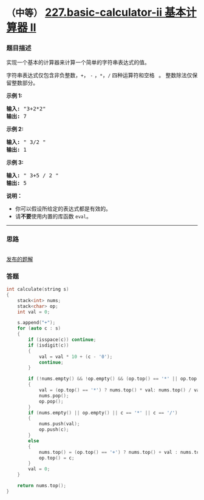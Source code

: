 # `（中等）` [227.basic-calculator-ii 基本计算器 II](https://leetcode-cn.com/problems/basic-calculator-ii/)

### 题目描述
<p>实现一个基本的计算器来计算一个简单的字符串表达式的值。</p>

<p>字符串表达式仅包含非负整数，<code>+</code>， <code>-</code> ，<code>*</code>，<code>/</code> 四种运算符和空格&nbsp;<code>&nbsp;</code>。 整数除法仅保留整数部分。</p>

<p><strong>示例&nbsp;1:</strong></p>

<pre><strong>输入: </strong>"3+2*2"
<strong>输出:</strong> 7
</pre>

<p><strong>示例 2:</strong></p>

<pre><strong>输入:</strong> " 3/2 "
<strong>输出:</strong> 1</pre>

<p><strong>示例 3:</strong></p>

<pre><strong>输入:</strong> " 3+5 / 2 "
<strong>输出:</strong> 5
</pre>

<p><strong>说明：</strong></p>

<ul>
	<li>你可以假设所给定的表达式都是有效的。</li>
	<li>请<strong>不要</strong>使用内置的库函数 <code>eval</code>。</li>
</ul>


---
### 思路
```
```

[发布的题解](https://leetcode-cn.com/problems/basic-calculator-ii/solution/227-by-ikaruga/)

### 答题
``` C++
int calculate(string s)
{
	stack<int> nums;
	stack<char> op;
	int val = 0;

	s.append("+");
	for (auto c : s)
	{
		if (isspace(c)) continue;
		if (isdigit(c))
		{
			val = val * 10 + (c - '0');
			continue;
		}

		if (!nums.empty() && !op.empty() && (op.top() == '*' || op.top() == '/'))
		{
			val = (op.top() == '*') ? nums.top() * val: nums.top() / val;
			nums.pop();
			op.pop();
		}
		if (nums.empty() || op.empty() || c == '*' || c == '/')
		{
			nums.push(val);
			op.push(c);
		}
		else
		{
			nums.top() = (op.top() == '+') ? nums.top() + val : nums.top() - val;
			op.top() = c;
		}
		val = 0;
	}

	return nums.top();
}
```
